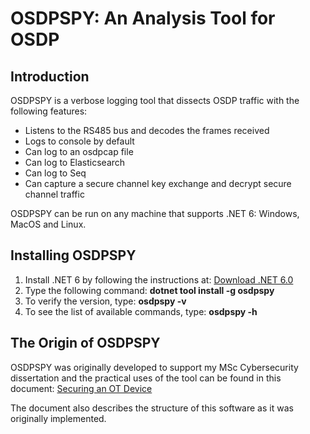 # OSDPSPY: An Analysis Tool for OSDP

## Introduction

OSDPSPY is a verbose logging tool that dissects OSDP traffic with the following features:

- Listens to the RS485 bus and decodes the frames received
- Logs to console by default
- Can log to an osdpcap file
- Can log to Elasticsearch
- Can log to Seq
- Can capture a secure channel key exchange and decrypt secure channel traffic

OSDPSPY can be run on any machine that supports .NET 6: Windows, MacOS and Linux. 

## Installing OSDPSPY

1) Install .NET 6 by following the instructions at: [Download .NET 6.0](https://dotnet.microsoft.com/en-us/download/dotnet/6.0)
2) Type the following command: **dotnet tool install -g osdpspy**
3) To verify the version, type: **osdpspy -v**
4) To see the list of available commands, type: **osdpspy -h**


## The Origin of OSDPSPY

OSDPSPY was originally developed to support my MSc Cybersecurity dissertation and the practical uses
of the tool can be found in this document: [Securing an OT Device](https://github.com/PeterLionelJones/SecuringAnOTDevice/blob/main/Securing%20an%20OT%20Device.pdf)

The document also describes the structure of this software as it was originally implemented.